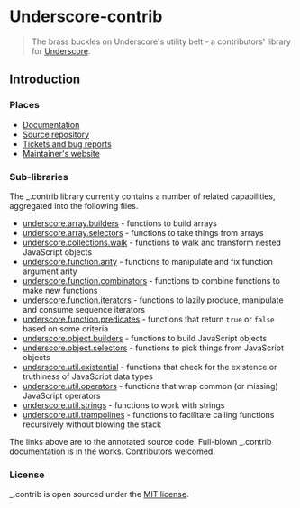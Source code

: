 # Underscore-contrib

> The brass buckles on Underscore's utility belt - a contributors' library for [Underscore](http://underscorejs.org/).

## Introduction

### Places

  * [Documentation](http://documentcloud.github.io/underscore-contrib/)
  * [Source repository](https://github.com/documentcloud/underscore-contrib)
  * [Tickets and bug reports](https://github.com/documentcloud/underscore-contrib/issues?state=open)
  * [Maintainer's website](http://www.fogus.me)

### Sub-libraries

The _.contrib library currently contains a number of related capabilities, aggregated into the following files.

  - [underscore.array.builders](docs/underscore.array.builders.html) - functions to build arrays
  - [underscore.array.selectors](docs/underscore.array.selectors.html) - functions to take things from arrays
  - [underscore.collections.walk](docs/underscore.collections.walk.html) - functions to walk and transform nested JavaScript objects
  - [underscore.function.arity](docs/underscore.function.arity.html) - functions to manipulate and fix function argument arity
  - [underscore.function.combinators](docs/underscore.function.combinators.html) - functions to combine functions to make new functions
  - [underscore.function.iterators](docs/underscore.function.iterators.html) - functions to lazily produce, manipulate and consume sequence iterators
  - [underscore.function.predicates](docs/underscore.function.predicates.html) - functions that return `true` or `false` based on some criteria
  - [underscore.object.builders](docs/underscore.object.builders.html) - functions to build JavaScript objects
  - [underscore.object.selectors](docs/underscore.object.selectors.html) - functions to pick things from JavaScript objects
  - [underscore.util.existential](docs/underscore.util.existential.html) - functions that check for the existence or truthiness of JavaScript data types
  - [underscore.util.operators](docs/underscore.util.operators.html) - functions that wrap common (or missing) JavaScript operators
  - [underscore.util.strings](docs/underscore.util.strings.html) - functions to work with strings
  - [underscore.util.trampolines](docs/underscore.util.trampolines.html) - functions to facilitate calling functions recursively without blowing the stack

The links above are to the annotated source code.  Full-blown _.contrib documentation is in the works.  Contributors welcomed.

### License

_.contrib is open sourced under the [MIT license](https://github.com/documentcloud/underscore-contrib/blob/master/LICENSE). 